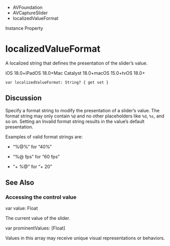 

- AVFoundation
- AVCaptureSlider
-  localizedValueFormat 

Instance Property

# localizedValueFormat

A localized string that defines the presentation of the slider’s value.

iOS 18.0+iPadOS 18.0+Mac Catalyst 18.0+macOS 15.0+tvOS 18.0+

``` source
var localizedValueFormat: String? { get set }
```

## Discussion

Specify a format string to modify the presentation of a slider’s value. The format string may only contain `%@` and no other placeholders like `%d`, `%s`, and so on. Setting an Invalid format string results in the value’s default presentation.

Examples of valid format strings are:

- “%@%” for “40%”

- “%@ fps” for “60 fps”

- “+ %@” for “+ 20”

## See Also

### Accessing the control value

var value: Float

The current value of the slider.

var prominentValues: [Float]

Values in this array may receive unique visual representations or behaviors.

